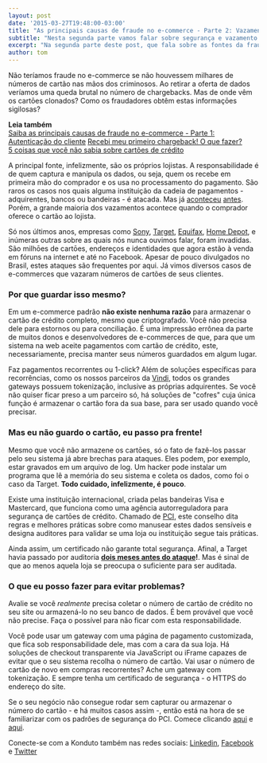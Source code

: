 ```yaml
---
layout: post
date: '2015-03-27T19:48:00-03:00'
title: "As principais causas de fraude no e-commerce - Parte 2: Vazamento de dados"
subtitle: "Nesta segunda parte vamos falar sobre segurança e vazamento de dados sensíveis"
excerpt: "Na segunda parte deste post, que fala sobre as fontes da fraude na internet, vamos tratar da segurança e vazamento de dados pessoais e de cartão de crédito."
author: tom
---
```

Não teríamos fraude no e-commerce se não houvessem milhares de números de cartão nas mãos dos criminosos. Ao retirar a oferta de dados veríamos uma queda brutal no número de chargebacks. Mas de onde vêm os cartōes clonados? Como os fraudadores obtêm estas informaçōes sigilosas?

**Leia também**  
[Saiba as principais causas de fraude no e-commerce - Parte 1: Autenticação do cliente](https://blog.konduto.com/pt/2015/02/as-causas-da-fraude-parte-1?utm_source=konduto&utm_medium=blog&utm_campaign=conteudo) 
[Recebi meu primeiro chargeback! O que fazer?](https://blog.konduto.com/pt/2014/09/o-que-fazer-quando-recebe-o-primeiro-chargeback?utm_source=konduto&utm_medium=blog&utm_campaign=conteudo)  
[5 coisas que você não sabia sobre cartões de crédito](https://blog.konduto.com/pt/2014/09/5-coisas-que-voce-nao-sabia-sobre-cartao-de-credito?utm_source=konduto&utm_medium=blog&utm_campaign=conteudo)  

A principal fonte, infelizmente, são os próprios lojistas. A responsabilidade é de quem captura e manipula os dados, ou seja, quem os recebe em primeira mão do comprador e os usa no processamento do pagamento. São raros os casos nos quais alguma instituição da cadeia de pagamentos - adquirentes, bancos ou bandeiras - é atacada. Mas já [aconteceu](http://g1.globo.com/Noticias/Tecnologia/0,,MUL968334-6174,00-VAZAMENTO+DE+DADOS+DE+CARTAO+DE+CREDITO+PODE+SER+O+MAIOR+DA+HISTORIA.html) [antes](http://g1.globo.com/tecnologia/noticia/2012/04/ataque-contra-global-payments-atinge-15-milhao-de-cartoes.html). Porém, a grande maioria dos vazamentos acontece quando o comprador oferece o cartão ao lojista.

Só nos últimos anos, empresas como [Sony](http://g1.globo.com/tecnologia/noticia/2011/04/dados-pessoais-de-usuarios-da-psn-foram-roubados-admite-sony.html), [Target](http://oglobo.globo.com/sociedade/tecnologia/ataque-hacker-afeta-40-milhoes-de-clientes-da-rede-target-11114244), [Equifax](http://codigofonte.uol.com.br/noticias/celebridades-sao-hackeadas-e-tem-dados-revelados-em-site), [Home Depot](http://oglobo.globo.com/sociedade/tecnologia/ataque-hacker-varejista-dos-eua-expoe-dados-de-56-milhoes-de-cartoes-de-credito-13983296), e inúmeras outras sobre as quais nós nunca ouvimos falar, foram invadidas. São milhōes de cartōes, endereços e identidades que agora estão à venda em fóruns na internet e até no Facebook. Apesar de pouco divulgados no Brasil, estes ataques são frequentes por aqui. Já vimos diversos casos de e-commerces que vazaram números de cartões de seus clientes.

### Por que guardar isso mesmo?

Em um e-commerce padrão **não existe nenhuma razão** para armazenar o cartão de crédito completo, mesmo que criptografado. Você não precisa dele para estornos ou para conciliação. É uma impressão errônea da parte de muitos donos e desenvolvedores de e-commerces de que, para que um sistema na web aceite pagamentos com cartão de crédito, este, necessariamente, precisa manter seus números guardados em algum lugar.

Faz pagamentos recorrentes ou 1-click? Além de soluçōes específicas para recorrências, como os nossos parceiros da [Vindi](http://www.vindi.com.br/), todos os grandes gateways possuem tokenização, inclusive as próprias adquirentes. Se você não quiser ficar preso a um parceiro só, há soluçōes de "cofres" cuja única função é armazenar o cartão fora da sua base, para ser usado quando você precisar.

### Mas eu não guardo o cartão, eu passo pra frente!

Mesmo que você não armazene os cartōes, só o fato de fazê-los passar pelo seu sistema já abre brechas para ataques. Eles podem, por exemplo, estar gravados em um arquivo de log. Um hacker pode instalar um programa que lê a memória do seu sistema e coleta os dados, como foi o caso da Target. **Todo cuidado, infelizmente, é pouco**.

Existe uma instituição internacional, criada pelas bandeiras Visa e Mastercard, que funciona como uma agência autorreguladora para segurança de cartōes de crédito. Chamado de [PCI](https://pt.pcisecuritystandards.org/minisite/en/), este conselho dita regras e melhores práticas sobre como manusear estes dados sensíveis e designa auditores para validar se uma loja ou instituição segue tais práticas.

Ainda assim, um certificado não garante total segurança. Afinal, a Target havia passado por auditoria **[dois meses antes do ataque](http://www.aviso.io/fall-target-data-breach/)!**. Mas é sinal de que ao menos aquela loja se preocupa o suficiente para ser auditada.

### O que eu posso fazer para evitar problemas?

Avalie se você *realmente* precisa coletar o número de cartão de crédito no seu site ou armazená-lo no seu banco de dados. É bem provável que você não precise. Faça o possível para não ficar com esta responsabilidade.

Você pode usar um gateway com uma página de pagamento customizada, que fica sob responsabilidade dele, mas com a cara da sua loja. Há soluções de checkout transparente via JavaScript ou iFrame capazes de evitar  que o seu sistema recolha o número de cartão. Vai usar o número de cartão de novo em compras recorrentes? Ache um gateway com tokenização. E sempre tenha um certificado de segurança - o HTTPS do endereço do site.

Se o seu negócio não consegue rodar sem capturar ou armazenar o número do cartão - e há muitos casos assim -, então está na hora de se familiarizar com os padrões de segurança do PCI. Comece clicando [aqui](https://pt.pcisecuritystandards.org/_onelink_/pcisecurity/en2pt/minisite/en/docs/PCI_DSS_v3.pdf) e [aqui](https://pt.pcisecuritystandards.org/minisite/en/).

Conecte-se com a Konduto também nas redes sociais: [Linkedin](https://www.linkedin.com/company/konduto), [Facebook](https://www.facebook.com/konduto) e [Twitter](https://twitter.com/KondutoBR)